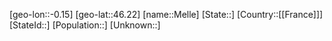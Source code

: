﻿---
location: [46.22,-0.15]
type: City
tags:
- geo/City


SpocWebEntityId: 32396
isDeleted: false
confidential: public

---
[geo-lon::-0.15]
[geo-lat::46.22]
[name::Melle]
[State::]
[Country::[[France]]]
[StateId::]
[Population::]
[Unknown::]

